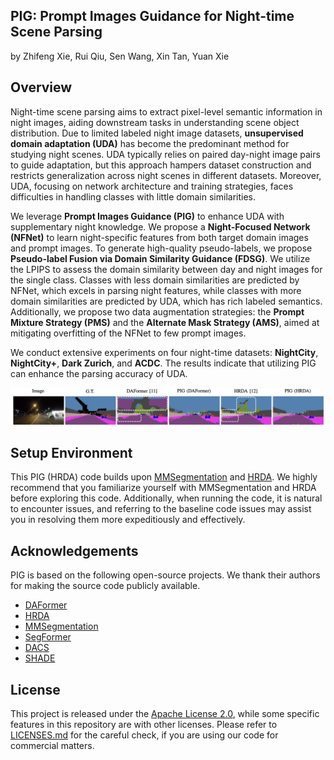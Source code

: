 ## PIG: Prompt Images Guidance for Night-time Scene Parsing
by Zhifeng Xie, Rui Qiu, Sen Wang, Xin Tan, Yuan Xie
## Overview
Night-time scene parsing aims to extract pixel-level semantic information in night images, aiding downstream tasks in understanding scene object distribution. Due to limited labeled night image datasets, **unsupervised domain adaptation (UDA)** has become the predominant method for studying night scenes. 
UDA typically relies on paired day-night image pairs to guide adaptation, but this approach hampers dataset construction and restricts generalization across night scenes in different datasets. Moreover, UDA, focusing on network architecture and training strategies, faces difficulties in handling classes with little domain similarities.

We leverage **Prompt Images Guidance (PIG)** to enhance UDA with supplementary night knowledge. We propose a **Night-Focused Network (NFNet)** to learn night-specific features from both target domain images and prompt images. To generate high-quality pseudo-labels, we propose **Pseudo-label Fusion via Domain Similarity Guidance (FDSG)**. We utilize the LPIPS to assess the domain similarity between day and night images for the single class.
Classes with less domain similarities are predicted by NFNet, which excels in parsing night features, while classes with more domain similarities are predicted by UDA, which has rich labeled semantics. Additionally, we propose two data augmentation strategies: the **Prompt Mixture Strategy (PMS)** and the **Alternate Mask Strategy (AMS)**, aimed at mitigating overfitting of the NFNet to few prompt images.

We conduct extensive experiments on four night-time datasets: **NightCity**, **NightCity+**, **Dark Zurich**, and **ACDC**. The results indicate that utilizing PIG can enhance the parsing accuracy of UDA.

![PIG compare](resources/PIG_compare.png)

## Setup Environment
This PIG (HRDA) code builds upon [MMSegmentation](https://github.com/open-mmlab/mmsegmentation) and [HRDA](https://github.com/lhoyer/HRDA). We highly recommend that you familiarize yourself with MMSegmentation and HRDA before exploring this code. Additionally, when running the code, it is natural to encounter issues, and referring to the baseline code issues may assist you in resolving them more expeditiously and effectively.



## Acknowledgements

PIG is based on the following open-source projects. We thank their
authors for making the source code publicly available.

* [DAFormer](https://github.com/lhoyer/DAFormer)
* [HRDA](https://github.com/lhoyer/HRDA)
* [MMSegmentation](https://github.com/open-mmlab/mmsegmentation)
* [SegFormer](https://github.com/NVlabs/SegFormer)
* [DACS](https://github.com/vikolss/DACS)
* [SHADE](https://github.com/HeliosZhao/SHADE)

## License

This project is released under the [Apache License 2.0](LICENSE), while some
specific features in this repository are with other licenses. Please refer to
[LICENSES.md](LICENSES.md) for the careful check, if you are using our code for
commercial matters.
